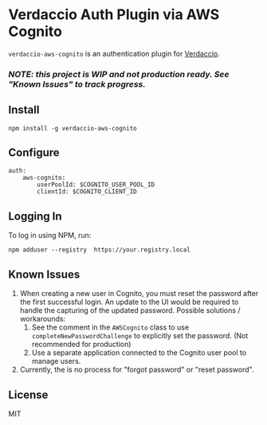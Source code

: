 # Verdaccio Auth Plugin via AWS Cognito

`verdaccio-aws-cognito` is an authentication plugin for [Verdaccio](https://github.com/verdaccio/verdaccio).

### *NOTE: this project is WIP and not production ready. See "Known Issues" to track progress.*

## Install

```
npm install -g verdaccio-aws-cognito
```

## Configure

```
auth:
    aws-cognito:
        userPoolId: $COGNITO_USER_POOL_ID
        clientId: $COGNITO_CLIENT_ID
```

## Logging In

To log in using NPM, run:

```
npm adduser --registry  https://your.registry.local
```

## Known Issues

 1. When creating a new user in Cognito, you must reset the password after the first successful login. An update to the UI would be required to handle the capturing of the updated password. Possible solutions / workarounds:
    1. See the comment in the `AWSCognito` class to use `completeNewPasswordChallenge` to explicitly set the password. (Not recommended for production)
    2. Use a separate application connected to the Cognito user pool to manage users.
 2. Currently, the is no process for "forgot password" or "reset password". 

## License
MIT
